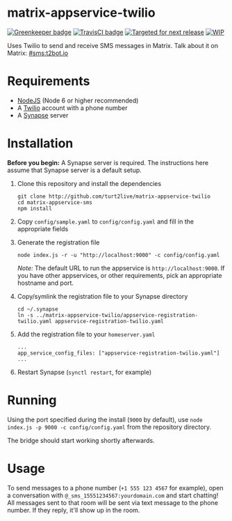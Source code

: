 # matrix-appservice-twilio

[![Greenkeeper badge](https://badges.greenkeeper.io/turt2live/matrix-appservice-twilio.svg)](https://greenkeeper.io/)
[![TravisCI badge](https://travis-ci.org/turt2live/matrix-appservice-twilio.svg?branch=master)](https://travis-ci.org/turt2live/matrix-appservice-sms) 
[![Targeted for next release](https://badge.waffle.io/turt2live/matrix-appservice-twilio.png?label=sorted&title=Targeted+for+next+release)](https://waffle.io/turt2live/waffle-matrix?utm_source=badge)
[![WIP](https://badge.waffle.io/turt2live/matrix-appservice-twilio.png?label=wip&title=WIP)](https://waffle.io/turt2live/waffle-matrix?utm_source=badge)

Uses Twilio to send and receive SMS messages in Matrix. Talk about it on Matrix: [#sms:t2bot.io](https://matrix.to/#/#sms:t2bot.io)

# Requirements

* [NodeJS](https://nodejs.org/en/) (Node 6 or higher recommended)
* A [Twilio](https://twilio.com) account with a phone number
* A [Synapse](https://github.com/matrix-org/synapse) server

# Installation

**Before you begin:** A Synapse server is required. The instructions here assume that Synapse server is a default setup.

1. Clone this repository and install the dependencies
   ```
   git clone http://github.com/turt2live/matrix-appservice-twilio
   cd matrix-appservice-sms
   npm install
   ```

2. Copy `config/sample.yaml` to `config/config.yaml` and fill in the appropriate fields
3. Generate the registration file
   ```
   node index.js -r -u "http://localhost:9000" -c config/config.yaml
   ```
   *Note:* The default URL to run the appservice is `http://localhost:9000`. If you have other appservices, or other requirements, pick an appropriate hostname and port.

4. Copy/symlink the registration file to your Synapse directory
   ```
   cd ~/.synapse
   ln -s ../matrix-appservice-twilio/appservice-registration-twilio.yaml appservice-registration-twilio.yaml
   ```

5. Add the registration file to your `homeserver.yaml`
   ```
   ...
   app_service_config_files: ["appservice-registration-twilio.yaml"]
   ...
   ```

6. Restart Synapse (`synctl restart`, for example)

# Running

Using the port specified during the install (`9000` by default), use `node index.js -p 9000 -c config/config.yaml` from the repository directory.

The bridge should start working shortly afterwards.

# Usage

To send messages to a phone number (`+1 555 123 4567` for example), open a conversation with `@_sms_15551234567:yourdomain.com` and start chatting! All messages sent to that room will be sent via text message to the phone number. If they reply, it'll show up in the room.